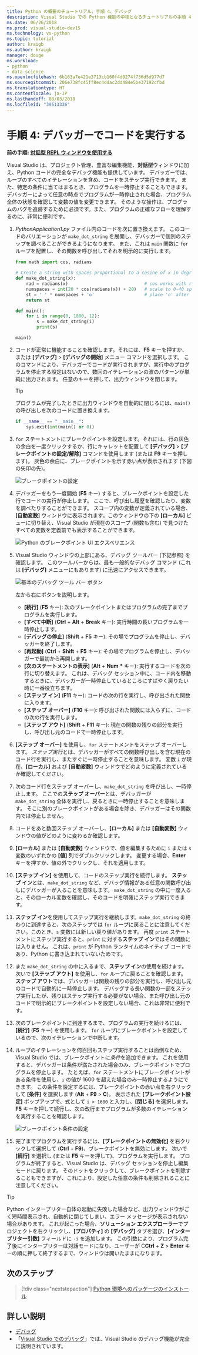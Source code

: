```yaml
---
title: Python の概要のチュートリアル、手順 4、デバッグ
description: Visual Studio での Python 機能の中核となるチュートリアルの手順 4 では、デバッガーで Python コードを実行する方法について説明します。
ms.date: 06/26/2018
ms.prod: visual-studio-dev15
ms.technology: vs-python
ms.topic: tutorial
author: kraigb
ms.author: kraigb
manager: douge
ms.workload:
- python
- data-science
ms.openlocfilehash: 6b163a7e421e3713cb160f4d0274f736d5d977d7
ms.sourcegitcommit: 206e738fc45ff8ec4ddac2dd484e5be37192cfbd
ms.translationtype: HT
ms.contentlocale: ja-JP
ms.lasthandoff: 08/03/2018
ms.locfileid: "39513336"
---
```

# <a name="step-4-run-code-in-the-debugger"></a>手順 4: デバッガーでコードを実行する

**前の手順: [対話型 REPL ウィンドウを使用する](tutorial-working-with-python-in-visual-studio-step-03-interactive-repl.md)**

Visual Studio は、プロジェクト管理、豊富な編集機能、**対話型**ウィンドウに加え、Python コードの完全なデバッグ機能も提供しています。 デバッガーでは、ループのすべてのイテレーションを含め、コードをステップ実行できます。 また、特定の条件に当てはまるとき、プログラムを一時停止することもできます。 デバッガーによって任意の時点でプログラムが一時停止された場合、プログラム全体の状態を確認して変数の値を変更できます。 そのような操作は、プログラムのバグを追跡するために必須です。また、プログラムの正確なフローを理解するのに、非常に便利です。

1. *PythonApplication1.py* ファイル内のコードを次に置き換えます。 このコードのバリエーションが `make_dot_string` を展開し、デバッガーで個別のステップを調べることができるようになります。 また、これは `main` 関数に `for` ループを配置し、その関数を呼び出してそれを明示的に実行します。

    ```python
    from math import cos, radians

    # Create a string with spaces proportional to a cosine of x in degrees
    def make_dot_string(x):
        rad = radians(x)                             # cos works with radians
        numspaces = int(20 * cos(radians(x)) + 20)   # scale to 0-40 spaces
        st = ' ' * numspaces + 'o'                   # place 'o' after the spaces
        return st

    def main():
        for i in range(0, 1800, 12):
            s = make_dot_string(i)
            print(s)

    main()
    ```

1. コードが正常に機能することを確認します。それには、**F5** キーを押すか、または **[デバッグ]** > **[デバッグの開始]** メニュー コマンドを選択します。 このコマンドにより、デバッガーでコードが実行されますが、実行中のプログラムを停止する設定はないので、数回のイテレーションの波のパターンが単純に出力されます。 任意のキーを押して、出力ウィンドウを閉じます。

    > [!Tip]
    > プログラムが完了したときに出力ウィンドウを自動的に閉じるには、`main()` の呼び出しを次のコードに置き換えます。
    >
    > ```python
    > if __name__ == "__main__":
    >     sys.exit(int(main() or 0))
    > ```

1. `for` ステートメントにブレークポイントを設定します。それには、行の灰色の余白を一度クリックするか、行にキャレットを配置して **[デバッグ]** > **[ブレークポイントの設定/解除]** コマンドを使用します (または **F9** キーを押します)。 灰色の余白に、ブレークポイントを示す赤い点が表示されます (下図の矢印の先)。

    ![ブレークポイントの設定](media/vs-getting-started-python-18-debugging1.png)

1. デバッガーをもう一度開始 (**F5** キー) すると、ブレークポイントを設定した行でコードの実行が停止します。 ここで、呼び出し履歴を確認したり、変数を調べたりすることができます。 スコープ内の変数が定義されている場合、**[自動変数]** ウィンドウに表示されます。このウィンドウの下の **[ローカル]** ビューに切り替え、Visual Studio が現在のスコープ (関数も含む) で見つけたすべての変数を定義前でも表示することができます。

    ![Python のブレークポイント UI エクスペリエンス](media/vs-getting-started-python-19-debugging2b.png)

1. Visual Studio ウィンドウの上部にある、デバッグ ツールバー (下記参照) を確認します。 このツールバーからは、最も一般的なデバッグ コマンド (これは **[デバッグ]** メニューにもあります) に迅速にアクセスできます。

    ![基本のデバッグ ツール バー ボタン](media/vs-getting-started-python-20-debugging3.png)

    左から右にボタンを説明します。
    - **[続行]** (**F5** キー): 次のブレークポイントまたはプログラムの完了までプログラムを実行します。
    - **[すべて中断]** (**Ctrl** + **Alt** + **Break** キー): 実行時間の長いプログラムを一時停止します。
    - **[デバッグの停止]** (**Shift** + **F5** キー): その場でプログラムを停止し、デバッガーを終了します。
    - **[再起動]** (**Ctrl** + **Shift** + **F5** キー): その場でプログラムを停止し、デバッガーで最初から再開します。
    - **[次のステートメントの表示]** (**Alt** + **Num** **&#42;** キー): 実行するコードを次の行に切り替えます。 これは、デバッグ セッション中に、コード内を移動するときに、デバッガーが一時停止しているところにすばやく戻りたい時に一番役立ちます。
    - **[ステップ イン]** (**F11** キー): コードの次の行を実行し、呼び出された関数に入ります。
    - **[ステップ オーバー]** (**F10** キー): 呼び出された関数には入らずに、コードの次の行を実行します。
    - **[ステップ アウト]** (**Shift** + **F11** キー): 現在の関数の残りの部分を実行し、呼び出し元のコードで一時停止します。

1. **[ステップ オーバー]** を使用し、`for` ステートメントをステップ オーバーします。 *ステップ実行*とは、デバッガーがすべての関数呼び出しを含む現在のコード行を実行し、またすぐに一時停止することを意味します。 変数 `i` が現在、**[ローカル]** および **[自動変数]** ウィンドウでどのように定義されているか確認してください。

1. 次のコード行をステップ オーバーし、`make_dot_string` を呼び出し、一時停止します。 ここでの**ステップ オーバー**とは、デバッガーが `make_dot_string` 全体を実行し、戻るときに一時停止することを意味します。 そこに別のブレークポイントがある場合を除き、デバッガーはその関数内では停止しません。

1. コードをあと数回ステップ オーバーし、**[ローカル]** または **[自動変数]** ウィンドウの値がどのように変わるか確認します。

1. **[ローカル]** または **[自動変数]** ウィンドウで、値を編集するために `i` または `s` 変数のいずれかの **[値]** 列でダブルクリックします。 変更する場合、**Enter** キーを押すか、値の外でクリックし、それを適用します。

1. **[ステップ イン]** を使用して、コードのステップ実行を続行します。 **ステップ イン**とは、`make_dot_string` など、デバッグ情報がある任意の関数呼び出しにデバッガーが入ることを意味します。 `make_dot_string` の中に一度入ると、そのローカル変数を確認し、そのコードを明確にステップ実行できます。

1. **ステップ イン**を使用してステップ実行を継続します。`make_dot_string` の終わりに到達すると、次のステップでは `for` ループに戻ることに注意してください。このとき、`s` 変数には新しい戻り値があります。 再度 `print` ステートメントにステップ実行すると、`print` に対する**ステップ イン**ではその関数には入りません。 これは、`print` が Python ランタイムのネイティブ コードであり、Python に書き込まれていないためです。

1. また `make_dot_string` の中に入るまで、**ステップ イン**の使用を続けます。 次いで **[ステップ アウト]** を使用し、`for` ループに戻ることを確認します。 **ステップ アウト**では、デバッガーは関数の残りの部分を実行し、呼び出し元のコードで自動的に一時停止します。 デバッグする長い関数の一部をステップ実行したが、残りはステップ実行する必要がない場合、また呼び出し元のコードで明示的にブレークポイントを設定しない場合、これは非常に便利です。

1. 次のブレークポイントに到達するまで、プログラムの実行を続けるには、**[続行]** (**F5** キー) を使用します。 `for` ループにブレークポイントを設定しているので、次のイテレーションで中断します。

1. ループのイテレーションを何百回もステップ実行することは面倒なため、Visual Studio では、ブレークポイントに*条件*を追加できます。 これを使用すると、デバッガーは条件が満たされた場合のみ、ブレークポイントでプログラムを停止します。 たとえば、`for` ステートメントにブレークポイントがある条件を使用し、`i` の値が 1600 を超えた場合のみ一時停止するようにできます。 この条件を設定するには、ブレークポイントの赤い点を右クリックして **[条件]** を選択します (**Alt** + **F9**  >  **C**)。 表示された **[ブレークポイント設定]** ポップアップで、式として `i > 1600` と入力し、**[閉じる]** を選択します。 **F5** キーを押して続行し、次の改行までプログラムが多数のイテレーションを実行することを確認します。

    ![ブレークポイント条件の設定](media/vs-getting-started-python-21-debugging4.png)

1. 完了までプログラムを実行するには、**[ブレークポイントの無効化]** を右クリックして選択して (**Ctrl** + **F9**)、ブレークポイントを無効にします。 次いで **[続行]** を選択し (または **F5** キーを押して)、プログラムを実行します。 プログラムが終了すると、Visual Studio は、デバッグ セッションを停止し編集モードに戻ります。 そのドットをクリックして、ブレークポイントを削除することもできますが、これにより、設定した任意の条件も削除されることに注意してください。

> [!Tip]
> Python インタープリター自体の起動に失敗した場合など、出力ウィンドウがごく短時間表示され、自動的に閉じてしまい、エラー メッセージが表示されない場合があります。 これが起こった場合、**ソリューション エクスプローラー**でプロジェクトを右クリックし、**[プロパティ]** の **[デバッグ]** タブを選び、**[インタープリター引数]** フィールドに `-i` を追加します。 この引数により、プログラム完了後にインタープリターは対話モードになり、ユーザーが C**Ctrl** + **Z** > **Enter** キーの順に押して終了するまで、ウィンドウは開いたままになります。

## <a name="next-step"></a>次のステップ

> [!div class="nextstepaction"]
> [Python 環境へのパッケージのインストール](tutorial-working-with-python-in-visual-studio-step-05-installing-packages.md)

## <a name="go-deeper"></a>詳しい説明

- [デバッグ](debugging-python-in-visual-studio.md)
- 「[Visual Studio でのデバッグ](../debugger/debugger-feature-tour.md)」では、Visual Studio のデバッグ機能が完全に説明されています。
